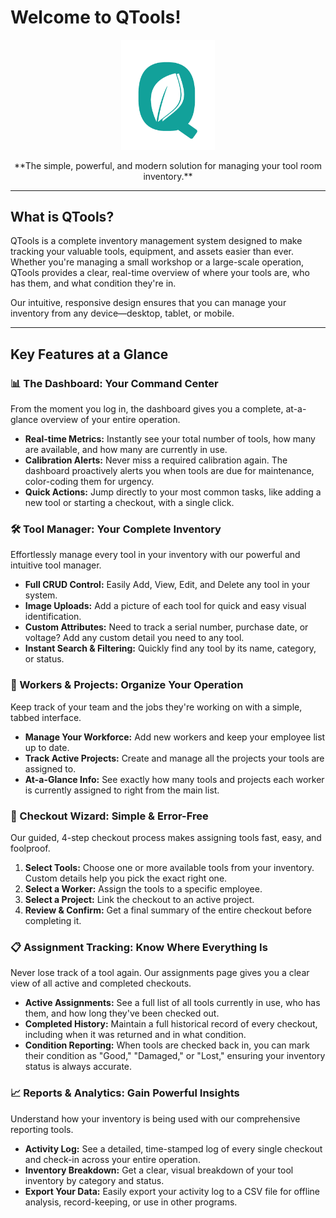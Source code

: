 # Welcome to QTools!

<p align="center">
  <img src="public/logo.png" alt="QTools Logo" width="150"/>
</p>

<p align="center">
  **The simple, powerful, and modern solution for managing your tool room inventory.**
</p>

---

## What is QTools?

QTools is a complete inventory management system designed to make tracking your valuable tools, equipment, and assets easier than ever. Whether you're managing a small workshop or a large-scale operation, QTools provides a clear, real-time overview of where your tools are, who has them, and what condition they're in.

Our intuitive, responsive design ensures that you can manage your inventory from any device—desktop, tablet, or mobile.

---

## Key Features at a Glance

### 📊 The Dashboard: Your Command Center

From the moment you log in, the dashboard gives you a complete, at-a-glance overview of your entire operation.

- **Real-time Metrics:** Instantly see your total number of tools, how many are available, and how many are currently in use.
- **Calibration Alerts:** Never miss a required calibration again. The dashboard proactively alerts you when tools are due for maintenance, color-coding them for urgency.
- **Quick Actions:** Jump directly to your most common tasks, like adding a new tool or starting a checkout, with a single click.

### 🛠️ Tool Manager: Your Complete Inventory

Effortlessly manage every tool in your inventory with our powerful and intuitive tool manager.

- **Full CRUD Control:** Easily Add, View, Edit, and Delete any tool in your system.
- **Image Uploads:** Add a picture of each tool for quick and easy visual identification.
- **Custom Attributes:** Need to track a serial number, purchase date, or voltage? Add any custom detail you need to any tool.
- **Instant Search & Filtering:** Quickly find any tool by its name, category, or status.

### 👥 Workers & Projects: Organize Your Operation

Keep track of your team and the jobs they're working on with a simple, tabbed interface.

- **Manage Your Workforce:** Add new workers and keep your employee list up to date.
- **Track Active Projects:** Create and manage all the projects your tools are assigned to.
- **At-a-Glance Info:** See exactly how many tools and projects each worker is currently assigned to right from the main list.

### 🛒 Checkout Wizard: Simple & Error-Free

Our guided, 4-step checkout process makes assigning tools fast, easy, and foolproof.

1.  **Select Tools:** Choose one or more available tools from your inventory. Custom details help you pick the exact right one.
2.  **Select a Worker:** Assign the tools to a specific employee.
3.  **Select a Project:** Link the checkout to an active project.
4.  **Review & Confirm:** Get a final summary of the entire checkout before completing it.

### 📋 Assignment Tracking: Know Where Everything Is

Never lose track of a tool again. Our assignments page gives you a clear view of all active and completed checkouts.

- **Active Assignments:** See a full list of all tools currently in use, who has them, and how long they've been checked out.
- **Completed History:** Maintain a full historical record of every checkout, including when it was returned and in what condition.
- **Condition Reporting:** When tools are checked back in, you can mark their condition as "Good," "Damaged," or "Lost," ensuring your inventory status is always accurate.

### 📈 Reports & Analytics: Gain Powerful Insights

Understand how your inventory is being used with our comprehensive reporting tools.

- **Activity Log:** See a detailed, time-stamped log of every single checkout and check-in across your entire operation.
- **Inventory Breakdown:** Get a clear, visual breakdown of your tool inventory by category and status.
- **Export Your Data:** Easily export your activity log to a CSV file for offline analysis, record-keeping, or use in other programs.